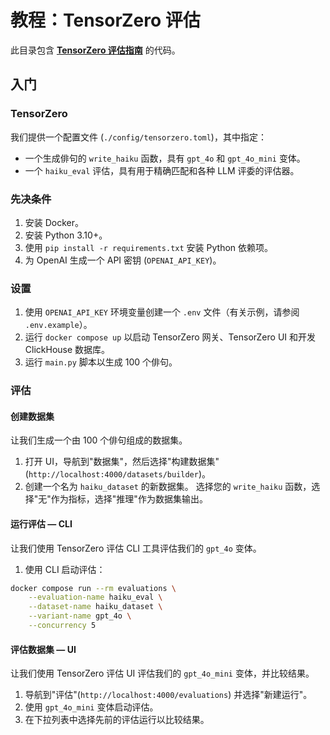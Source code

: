 # 教程：TensorZero 评估

此目录包含 **[TensorZero 评估指南](https://www.tensorzero.com/docs/evaluations/tutorial)** 的代码。

## 入门

### TensorZero

我们提供一个配置文件 (`./config/tensorzero.toml`)，其中指定：

- 一个生成俳句的 `write_haiku` 函数，具有 `gpt_4o` 和 `gpt_4o_mini` 变体。
- 一个 `haiku_eval` 评估，具有用于精确匹配和各种 LLM 评委的评估器。

### 先决条件

1. 安装 Docker。
2. 安装 Python 3.10+。
3. 使用 `pip install -r requirements.txt` 安装 Python 依赖项。
4. 为 OpenAI 生成一个 API 密钥 (`OPENAI_API_KEY`)。

### 设置

1. 使用 `OPENAI_API_KEY` 环境变量创建一个 `.env` 文件（有关示例，请参阅 `.env.example`）。
2. 运行 `docker compose up` 以启动 TensorZero 网关、TensorZero UI 和开发 ClickHouse 数据库。
3. 运行 `main.py` 脚本以生成 100 个俳句。

### 评估

#### 创建数据集

让我们生成一个由 100 个俳句组成的数据集。

1. 打开 UI，导航到"数据集"，然后选择"构建数据集"(`http://localhost:4000/datasets/builder`)。
2. 创建一个名为 `haiku_dataset` 的新数据集。
   选择您的 `write_haiku` 函数，选择"无"作为指标，选择"推理"作为数据集输出。

#### 运行评估 — CLI

让我们使用 TensorZero 评估 CLI 工具评估我们的 `gpt_4o` 变体。

1. 使用 CLI 启动评估：

```bash
docker compose run --rm evaluations \
    --evaluation-name haiku_eval \
    --dataset-name haiku_dataset \
    --variant-name gpt_4o \
    --concurrency 5
```

#### 评估数据集 — UI

让我们使用 TensorZero 评估 UI 评估我们的 `gpt_4o_mini` 变体，并比较结果。

1. 导航到"评估"(`http://localhost:4000/evaluations`) 并选择"新建运行"。
2. 使用 `gpt_4o_mini` 变体启动评估。
3. 在下拉列表中选择先前的评估运行以比较结果。 